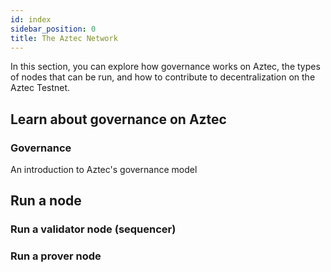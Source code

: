 ```yaml
---
id: index
sidebar_position: 0
title: The Aztec Network
---
```


In this section, you can explore how governance works on Aztec, the types of nodes that can be run, and how to contribute to decentralization on the Aztec Testnet.

## Learn about governance on Aztec

<div className="card-container full-width">
  <Card shadow='tl' link='the_aztec_network/concepts/governance'>
    <CardHeader>
      <h3>Governance</h3>
    </CardHeader>
    <CardBody>
        An introduction to Aztec's governance model
    </CardBody>
  </Card>
</div>

<!-- ## Decentralization Components

<div className="card-container">
  <Card shadow='tl' link='the_aztec_network/concepts/provers-and-sequencers/index'>
    <CardHeader>
      <h3>Sequencers</h3>
    </CardHeader>
    <CardBody>
      How sequencers propose and produce blocks
    </CardBody>
  </Card>
</div> -->

## Run a node

<div className="card-container">
  <Card shadow='tl' link='the_aztec_network/guides/run_nodes/how_to_run_sequencer'>
    <CardHeader>
      <h3>Run a validator node (sequencer)</h3>
    </CardHeader>

  </Card>

  <Card shadow='tl' link='the_aztec_network/guides/run_nodes/how_to_run_prover'>
    <CardHeader>
      <h3>Run a prover node</h3>
    </CardHeader>

  </Card>
</div>
